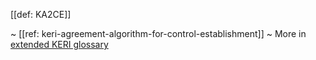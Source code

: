 [[def: KA2CE]]

~ [[ref: keri-agreement-algorithm-for-control-establishment]]
~ More in <a href="https://weboftrust.github.io/WOT-terms/docs/glossary/KA2CE">extended KERI glossary</a>

